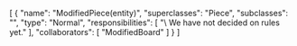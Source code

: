 [
  {
    "name": "ModifiedPiece(entity)",
    "superclasses": "Piece",
    "subclasses": "",
    "type": "Normal",
    "responsibilities": [
      "\\ We have not decided on rules yet."
    ],
    "collaborators": [
      "ModifiedBoard"
    ]
  }
]